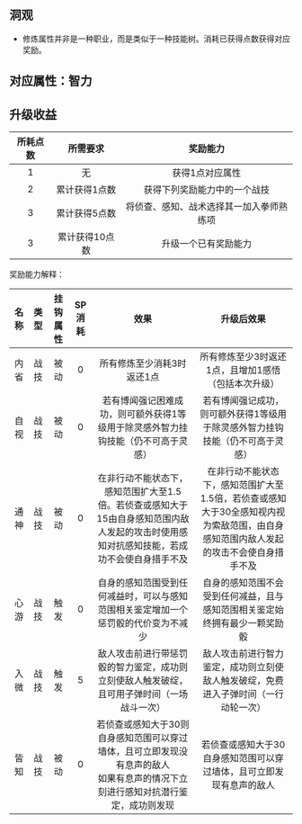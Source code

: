 ## 洞观

* 修炼属性并非是一种职业，而是类似于一种技能树。消耗已获得点数获得对应奖励。

## 对应属性：智力

## 升级收益

所耗点数|所需要求|奖励能力
:--:|:--:|:--:
1|无|获得1点对应属性
2|累计获得1点数|获得下列奖励能力中的一个战技
3|累计获得5点数|将侦查、感知、战术选择其一加入拳师熟练项
3|累计获得10点数|升级一个已有奖励能力

奖励能力解释：

名称|类型|挂钩属性|SP消耗|效果|升级后效果
:--:|:--:|:--:|:--:|:--:|:--:
内省|战技|被动|0|所有修炼至少消耗3时返还1点|所有修炼至少3时返还1点，且增加1感悟（包括本次升级）
自视|战技|被动|0|若有博闻强记困难成功，则可额外获得1等级用于除灵感外智力挂钩技能（仍不可高于灵感）|若有博闻强记成功，则可额外获得1等级用于除灵感外智力挂钩技能（仍不可高于灵感）
通神|战技|被动|0|在非行动不能状态下，感知范围扩大至1.5倍。若侦查或感知大于15由自身感知范围内敌人发起的攻击时使用感知对抗感知技能，若成功不会使自身措手不及|在非行动不能状态下，感知范围扩大至1.5倍，若侦查或感知大于30全感知视内视为索敌范围，由自身感知范围内敌人发起的攻击不会使自身措手不及
心游|战技|触发|0|自身的感知范围受到任何减益时，可以与感知范围相关鉴定增加一个惩罚骰的代价变为不减少|自身的感知范围不会受到任何减益，且与感知范围相关鉴定始终拥有最少一颗奖励骰
入微|战技|触发|5|敌人攻击前进行带惩罚骰的智力鉴定，成功则立刻使敌人触发破绽，且可用子弹时间（一场战斗一次）|敌人攻击前进行智力鉴定，成功则立刻使敌人触发破绽，免费进入子弹时间（一行动轮一次）
皆知|战技|被动|0|若侦查或感知大于30则自身感知范围可以穿过墙体，且可立即发现没有息声的敌人<br>如果有息声的情况下立刻进行感知对抗潜行鉴定，成功则发现|若侦查或感知大于30自身感知范围可以穿过墙体，且可立即发现有息声的敌人